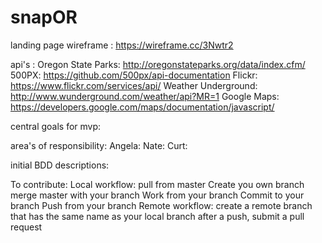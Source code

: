 # snapOR

landing page wireframe : https://wireframe.cc/3Nwtr2

api's : 
	Oregon State Parks: http://oregonstateparks.org/data/index.cfm/ 
	500PX: https://github.com/500px/api-documentation
	Flickr: https://www.flickr.com/services/api/
	Weather Underground: http://www.wunderground.com/weather/api?MR=1
	Google Maps: https://developers.google.com/maps/documentation/javascript/ 
	

central goals for mvp:

area's of responsibility:
Angela:
Nate:
Curt:

initial BDD descriptions:

To contribute:
	Local workflow:
		pull from master
		Create you own branch
		merge master with your branch
		Work from your branch
		Commit to your branch
		Push from your branch
	Remote workflow:
		create a remote branch that has the same name as your local branch
		after a push, submit a pull request

